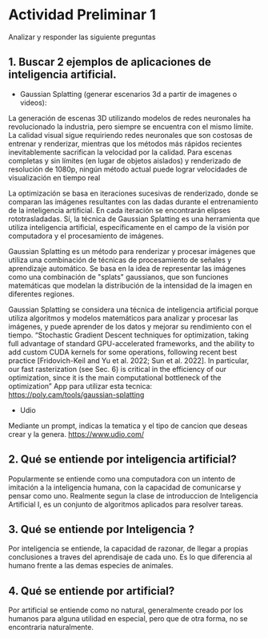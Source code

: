 # Actividad Preliminar 1
Analizar y responder las siguiente preguntas

## 1. Buscar 2 ejemplos de aplicaciones de inteligencia artificial.
- Gaussian Splatting (generar escenarios 3d a partir de imagenes o videos):

La generación de escenas 3D utilizando modelos de redes neuronales ha revolucionado la
industria, pero siempre se encuentra con el mismo límite.
La calidad visual sigue requiriendo redes neuronales que son costosas de entrenar y
renderizar, mientras que los métodos más rápidos recientes inevitablemente sacrifican la
velocidad por la calidad. Para escenas completas y sin límites (en lugar de objetos aislados)
y renderizado de resolución de 1080p, ningún método actual puede lograr velocidades de
visualización en tiempo real

La optimización se basa en iteraciones sucesivas de renderizado, donde se comparan las
imágenes resultantes con las dadas durante el entrenamiento de la inteligencia artificial.
En cada iteración se encontrarán elipses rototrasladadas.
Sí, la técnica de Gaussian Splatting es una herramienta que utiliza inteligencia artificial, específicamente en el campo de la visión por computadora y el procesamiento de imágenes.

Gaussian Splatting es un método para renderizar y procesar imágenes que utiliza una combinación de técnicas de procesamiento de señales y aprendizaje automático. Se basa en la idea de representar las imágenes como una combinación de "splats" gaussianos, que son funciones matemáticas que modelan la distribución de la intensidad de la imagen en diferentes regiones.

Gaussian Splatting se considera una técnica de inteligencia artificial porque utiliza algoritmos y modelos matemáticos para analizar y procesar las imágenes, y puede aprender de los datos y mejorar su rendimiento con el tiempo.
“Stochastic Gradient Descent techniques for optimization, taking full advantage of standard
GPU-accelerated frameworks, and the ability to add custom CUDA kernels for some
operations, following recent best practice [Fridovich-Keil and Yu et al. 2022; Sun et al. 2022].
In particular, our fast rasterization (see Sec. 6) is critical in the efficiency of our optimization,
since it is the main computational bottleneck of the optimization”
App para utilizar esta tecnica: https://poly.cam/tools/gaussian-splatting

- Udio 

Mediante un prompt, indicas la tematica y el tipo de cancion que deseas crear y la genera.
https://www.udio.com/


## 2. Qué se entiende por inteligencia artificial?

Popularmente se entiende como una computadora con un intento de imitación a la inteligencia humana, con la capacidad de comunicarse y pensar como uno.
Realmente segun la clase de introduccion de Inteligencia Artificial I, es un conjunto de algoritmos aplicados para resolver tareas.

## 3. Qué se entiende por Inteligencia ?

Por inteligencia se entiende, la capacidad de razonar, de llegar a propias conclusiones a traves del aprendisaje de cada uno. Es lo que diferencia al humano frente a las demas especies de animales.

## 4. Qué se entiende por artificial?

Por artificial se entiende como no natural, generalmente creado por los humanos para alguna utilidad en especial, pero que de otra forma, no se encontraria naturalmente.